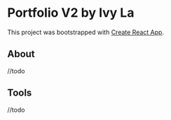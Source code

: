 # Portfolio V2 by Ivy La

This project was bootstrapped with [Create React App](https://github.com/facebook/create-react-app).

## About
//todo

## Tools
//todo
